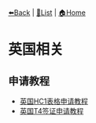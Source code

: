 [⬅️Back](README.md) | [📝List](README.md) | [🏠Home](../README.md)

# 英国相关

## 申请教程

- [英国HC1表格申请教程](https://zhuanlan.zhihu.com/p/56162792)
- [英国T4签证申请教程](https://zhuanlan.zhihu.com/p/72314555)
